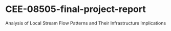 # CEE-08505-final-project-report
Analysis of Local Stream Flow Patterns and Their Infrastructure Implications

